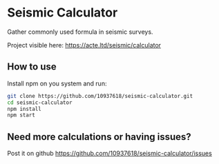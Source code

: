 # Seismic Calculator

Gather commonly used formula in seismic surveys.

Project visible here: https://acte.ltd/seismic/calculator

## How to use

Install npm on you system and run:

```sh
git clone https://github.com/10937618/seismic-calculator.git
cd seismic-calculator
npm install
npm start
```

## Need more calculations or having issues?

Post it on github https://github.com/10937618/seismic-calculator/issues
